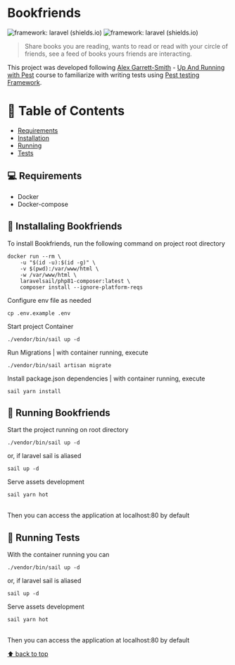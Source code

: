 
# Bookfriends

![framework: laravel (shields.io)](https://img.shields.io/badge/framework-laravel-red)
![framework: laravel (shields.io)](https://img.shields.io/badge/tests-pest-blueviolet)

> Share books you are reading, wants to read or read with your circle of friends, see a feed of books yours friends are interacting.

This project was developed following [Alex Garrett-Smith](https://twitter.com/alexjgarrett) -  [Up And Running with Pest](https://codecourse.com/courses/up-and-running-with-pest) course to familiarize with writing tests using [Pest testing Framework](https://pestphp.com/).

# :pushpin: Table of Contents

* [Requirements](#:computer:-requirements)
* [Installation](#🔧-installaling-bookfriends)
* [Running](#:rocket:-running-bookfriends)
* [Tests](#:test_tube:-running-tests)

## 💻 Requirements


* Docker
* Docker-compose

## 🔧 Installaling Bookfriends

To install Bookfriends, run the following command on project root directory
```
docker run --rm \
    -u "$(id -u):$(id -g)" \
    -v $(pwd):/var/www/html \
    -w /var/www/html \
    laravelsail/php81-composer:latest \
    composer install --ignore-platform-reqs
```
Configure env file as needed
```
cp .env.example .env
```
Start project Container
```
./vendor/bin/sail up -d 
```
Run Migrations | with container running, execute
```
./vendor/bin/sail artisan migrate 
```
Install package.json dependencies | with container running, execute
```
sail yarn install
```
## :rocket: Running Bookfriends

Start the project running on root directory
```
./vendor/bin/sail up -d
```
or, if laravel sail is aliased
```
sail up -d
```
Serve assets development
```
sail yarn hot
```
<br>
Then you can access the application at localhost:80 by default

## :test_tube: Running Tests

With the container running you can
```
./vendor/bin/sail up -d
```
or, if laravel sail is aliased
```
sail up -d
```
Serve assets development
```
sail yarn hot
```
<br>
Then you can access the application at localhost:80 by default

[⬆ back to top](#bookfriends)<br>
